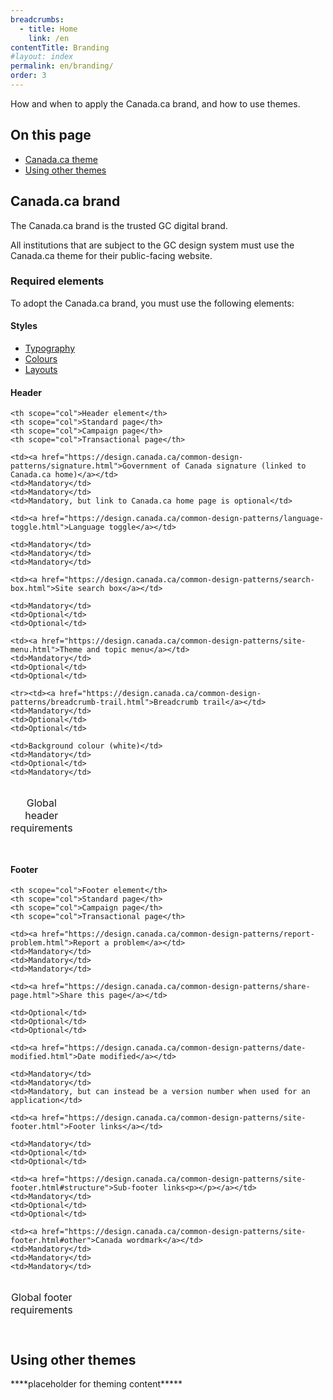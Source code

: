 ```yaml
---
breadcrumbs:
  - title: Home
    link: /en
contentTitle: Branding
#layout: index
permalink: en/branding/
order: 3
---
```

<p>How and when to apply the Canada.ca brand, and how to use themes.</p>

<h2>On this page</h2>
<ul>
 <li><a href="#canada">Canada.ca theme</a></li>
 <li><a href="#themes">Using other themes</a></li>
</ul>
<h2 id="canada">Canada.ca brand</h2>
<p>The Canada.ca brand is the trusted GC digital brand.</p>
<p>All institutions that are subject to the GC design system must use the Canada.ca theme for their public-facing website.</p>
<h3>Required elements</h3>
<p>To adopt the Canada.ca brand, you must use the following elements: </p>

<h4>Styles</h4>
<ul>
<li><a href="https://design.canada.ca/styles/typography.html">Typography</a></li>
<li><a href="https://design.canada.ca/styles/colours.html">Colours</a></li>
<li><a href="https://design.canada.ca/styles/layouts.html">Layouts</a></li>
</ul>
<h4>Header</h4>
<table class="table table-bordered table-condensed">

<caption>

Global header requirements

</caption>

<thead>

  <tr class="active">

    <th scope="col">Header element</th>
    <th scope="col">Standard page</th>
    <th scope="col">Campaign page</th>
    <th scope="col">Transactional page</th>

  </tr>
</thead>
<tbody>

  <tr>

    <td><a href="https://design.canada.ca/common-design-patterns/signature.html">Government of Canada signature (linked to Canada.ca home)</a></td>
    <td>Mandatory</td>
    <td>Mandatory</td>
    <td>Mandatory, but link to Canada.ca home page is optional</td>

  </tr>
  <tr>

    <td><a href="https://design.canada.ca/common-design-patterns/language-toggle.html">Language toggle</a></td>

    <td>Mandatory</td>
    <td>Mandatory</td>
    <td>Mandatory</td>

  </tr>
  <tr>

    <td><a href="https://design.canada.ca/common-design-patterns/search-box.html">Site search box</a></td>

    <td>Mandatory</td>
    <td>Optional</td>
    <td>Optional</td>

  </tr>
  <tr>

    <td><a href="https://design.canada.ca/common-design-patterns/site-menu.html">Theme and topic menu</a></td>
    <td>Mandatory</td>
    <td>Optional</td>
    <td>Optional</td>

  </tr>


    <tr><td><a href="https://design.canada.ca/common-design-patterns/breadcrumb-trail.html">Breadcrumb trail</a></td>
    <td>Mandatory</td>
    <td>Optional</td>
    <td>Optional</td>

  </tr>


  <tr>

    <td>Background colour (white)</td>
    <td>Mandatory</td>
    <td>Optional</td>
    <td>Mandatory</td>

  </tr>
</tbody></table>


<h4>Footer</h4>
<table class="table table-bordered table-condensed">

<caption>

Global footer requirements

</caption>

<thead>

  <tr class="active">

    <th scope="col">Footer element</th>
    <th scope="col">Standard page</th>
    <th scope="col">Campaign page</th>
    <th scope="col">Transactional page</th>

  </tr>
</thead>

<tbody>

  <tr>

    <td><a href="https://design.canada.ca/common-design-patterns/report-problem.html">Report a problem</a></td>
    <td>Mandatory</td>
    <td>Mandatory</td>
    <td>Mandatory</td>

  </tr>
  <tr>

    <td><a href="https://design.canada.ca/common-design-patterns/share-page.html">Share this page</a></td>

    <td>Optional</td>
    <td>Optional</td>
    <td>Optional</td>

  </tr>
  <tr>

    <td><a href="https://design.canada.ca/common-design-patterns/date-modified.html">Date modified</a></td>

    <td>Mandatory</td>
    <td>Mandatory</td>
    <td>Mandatory, but can instead be a version number when used for an application</td>

  </tr>
  <tr>

    <td><a href="https://design.canada.ca/common-design-patterns/site-footer.html">Footer links</a></td>

    <td>Mandatory</td>
    <td>Optional</td>
    <td>Optional</td>

  </tr>
  <tr>

    <td><a href="https://design.canada.ca/common-design-patterns/site-footer.html#structure">Sub-footer links<p></p></a></td>
    <td>Mandatory</td>
    <td>Optional</td>
    <td>Optional</td>

  </tr>

  <tr>

    <td><a href="https://design.canada.ca/common-design-patterns/site-footer.html#other">Canada wordmark</a></td>
    <td>Mandatory</td>
    <td>Mandatory</td>
    <td>Mandatory</td>

  </tr>
</tbody></table>

<h2 id="themes">Using other themes</h2>

<p>****placeholder for theming content*****</p>
